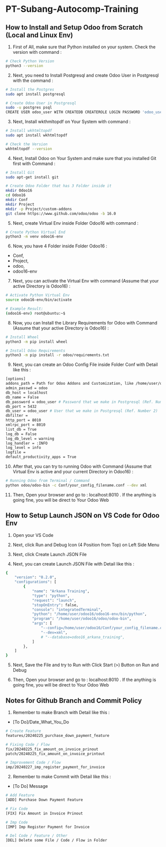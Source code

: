 # PT-Subang-Autocomp-Training

## How to Install and Setup Odoo from Scratch (Local and Linux Env)

1. First of All, make sure that Python installed on your system. Check the version with command :

```bash
# Check Python Version
python3 --version
```

2. Next, you need to Install Postgresql and create Odoo User in Postgresql with the command :

```bash
# Install the Postgres
sudo apt install postgresql

# Create Odoo User in Postgresql
sudo -u postgres psql
CREATE USER odoo_user WITH CREATEDB CREATEROLE LOGIN PASSWORD 'odoo_user';
```

3. Next, Install wkthmltopdf on Your System with command :

```bash
# Install wkhtmltopdf
sudo apt install wkhtmltopdf

# Check the Version
wkhtmltopdf --version
```

4. Next, Install Odoo on Your System and make sure that you installed Git first with Command :

```bash
# Install Git
sudo apt-get install git

# Create Odoo Folder that has 3 Folder inside it
mkdir Odoo16
cd Odoo16
mkdir Conf
mkdir Project
mkdir -p Project/custom-addons
git clone https://www.github.com/odoo/odoo -b 16.0

```

5. Next, create Virtual Env inside Folder Odoo16 with command :

```bash
# Create Python Virtual End
python3 -m venv odoo16-env

```

6. Now, you have 4 Folder inside Folder Odoo16 : 
- Conf, 
- Project, 
- odoo, 
- odoo16-env

7. Next, you can activate the Virtual Env with command (Assume that your active Directory is Odoo16) :

```bash
# Activate Python Virtual Env
source odoo16-env/bin/activate

# Example Result:
(odoo16-env) root@ubuntu:~$

```

8. Now, you can Install the Library Requirements for Odoo with Command (Assume that your active Directory is Odoo16) :

```bash
# Install Wheel
python3 -m pip install wheel

# Install Odoo Requirements
python3 -m pip install -r odoo/requirements.txt

```

9. Next, you can create an Odoo Config File inside Folder Conf with Detail like this :

```bash
[options]
addons_path = Path for Odoo Addons and Customization, like /home/user/odoo16/odoo/addons, /home/user/odoo16/Project/custom-addons
admin_passwd = odoo
db_host = localhost
db_name = False
db_password = odoo_user # Password that we make in Postgresql (Ref. Number 2)
db_port = 5432
db_user = odoo_user # User that we make in Postgresql (Ref. Number 2)
dbfilter =
http_port = 8010
xmlrpc_port = 8010
list_db = True
log_db = False
log_db_level = warning
log_handler = :INFO
log_level = info
logfile = 
default_productivity_apps = True

```

10. After that, you can try to running Odoo with Command (Assume that Virtual Env is active and your current Directory in Odoo16) :

```bash
# Running Odoo from Terminal / Command
python odoo/odoo-bin -c Conf/your_config_filename.conf --dev xml
```

11. Then, Open your browser and go to : localhost:8010 . If the anything is going fine, you will be direct to Your Odoo Web

## How to Setup Launch JSON on VS Code for Odoo Env

1. Open your VS Code

2. Next, click Run and Debug Icon (4 Position from Top) on Left Side Menu

3. Next, click Create Launch JSON File

4. Next, you can create Launch JSON File with Detail like this :

```bash
{
    "version": "0.2.0",
    "configurations": [
        {
            "name": "Arkana Training",
            "type": "python",
            "request": "launch",
            "stopOnEntry": false,
            "console": "integratedTerminal",
            "python": "/home/user/odoo16/odoo16-env/bin/python",
            "program": "/home/user/odoo16/odoo/odoo-bin",
            "args": [
                "--config=/home/user/odoo16/Conf/your_config_filename.conf",
                "--dev=xml",
                # "--database=odoo16_arkana_training",
            ]
        },
    ]
}

```

5. Next, Save the File and try to Run with Click Start (>) Button on Run and Debug

6. Then, Open your browser and go to : localhost:8010 . If the anything is going fine, you will be direct to Your Odoo Web

## Notes for Github Branch and Commit Policy

1. Remember to make Branch with Detail like this :
- [To Do]/Date_What_You_Do

```bash
# Create Feature
features/20240225_purchase_down_payment_feature

# Fixing Code / Flow
fix/20240225_fix_amount_on_invoice_prinout
patch/20240225_fix_amount_on_invoice_printout

# Improvement Code / Flow
imp/20240227_imp_register_payment_for_invoice

```

2. Remember to make Commit with Detail like this :
- [To Do] Message

```bash
# Add Feature
[ADD] Purchase Down Payment Feature

# Fix Code 
[FIX] Fix Amount in Invoice Prinout

# Imp Code
[IMP] Imp Register Payment for Invoice

# Del Code / Feature / Other
]DEL] Delete some File / Code / Flow in Folder

```
